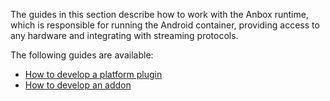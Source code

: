 The guides in this section describe how to work with the Anbox runtime, which is responsible for running the Android container, providing access to any hardware and integrating with streaming protocols.

The following guides are available:

* [How to develop a platform plugin](https://discourse.ubuntu.com/t/how-to-develop-a-platform-plugin/33099)
* [How to develop an addon](https://discourse.ubuntu.com/t/develop-and-test-addons-in-development-mode/36914)
